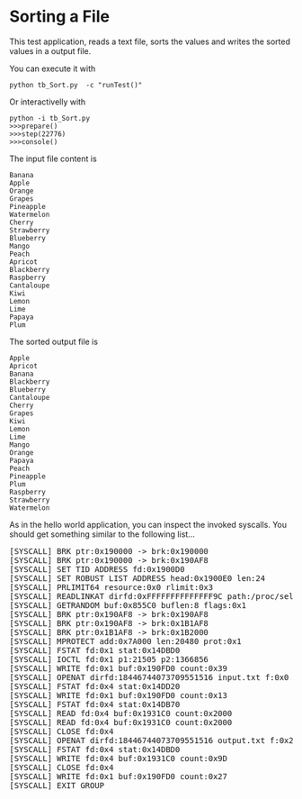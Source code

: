 # Sorting a File #

This test application, reads a text file, sorts the values and writes the sorted values in a output file.

You can execute it with

``` 
python tb_Sort.py  -c "runTest()"
``` 

Or interactivelly with

``` 
python -i tb_Sort.py
>>>prepare()
>>>step(22776)
>>>console()
```


The input file content is 

```
Banana
Apple
Orange
Grapes
Pineapple
Watermelon
Cherry
Strawberry
Blueberry
Mango
Peach
Apricot
Blackberry
Raspberry
Cantaloupe
Kiwi
Lemon
Lime
Papaya
Plum
```
The sorted output file is

```
Apple
Apricot
Banana
Blackberry
Blueberry
Cantaloupe
Cherry
Grapes
Kiwi
Lemon
Lime
Mango
Orange
Papaya
Peach
Pineapple
Plum
Raspberry
Strawberry
Watermelon
```


As in the hello world application, you can inspect the invoked syscalls.
You should get something similar to the following list... 

<pre>
[SYSCALL] BRK ptr:0x190000 -> brk:0x190000
[SYSCALL] BRK ptr:0x190000 -> brk:0x190AF8
[SYSCALL] SET TID ADDRESS fd:0x1900D0
[SYSCALL] SET ROBUST LIST ADDRESS head:0x1900E0 len:24
[SYSCALL] PRLIMIT64 resource:0x0 rlimit:0x3
[SYSCALL] READLINKAT dirfd:0xFFFFFFFFFFFFFF9C path:/proc/self/exe buf:0x14EE90 busize:4096
[SYSCALL] GETRANDOM buf:0x855C0 buflen:8 flags:0x1
[SYSCALL] BRK ptr:0x190AF8 -> brk:0x190AF8
[SYSCALL] BRK ptr:0x190AF8 -> brk:0x1B1AF8
[SYSCALL] BRK ptr:0x1B1AF8 -> brk:0x1B2000
[SYSCALL] MPROTECT add:0x7A000 len:20480 prot:0x1
[SYSCALL] FSTAT fd:0x1 stat:0x14DBD0
[SYSCALL] IOCTL fd:0x1 p1:21505 p2:1366856
[SYSCALL] WRITE fd:0x1 buf:0x190FD0 count:0x39
[SYSCALL] OPENAT dirfd:18446744073709551516 input.txt f:0x0 m:0x0  fileno() = 4
[SYSCALL] FSTAT fd:0x4 stat:0x14DD20
[SYSCALL] WRITE fd:0x1 buf:0x190FD0 count:0x13
[SYSCALL] FSTAT fd:0x4 stat:0x14DB70
[SYSCALL] READ fd:0x4 buf:0x1931C0 count:0x2000
[SYSCALL] READ fd:0x4 buf:0x1931C0 count:0x2000
[SYSCALL] CLOSE fd:0x4
[SYSCALL] OPENAT dirfd:18446744073709551516 output.txt f:0x241 m:0x1B6  fileno() = 4
[SYSCALL] FSTAT fd:0x4 stat:0x14DBD0
[SYSCALL] WRITE fd:0x4 buf:0x1931C0 count:0x9D
[SYSCALL] CLOSE fd:0x4
[SYSCALL] WRITE fd:0x1 buf:0x190FD0 count:0x27
[SYSCALL] EXIT GROUP
</pre>



